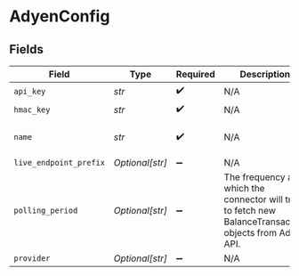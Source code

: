 # AdyenConfig


## Fields

| Field                                                                                                  | Type                                                                                                   | Required                                                                                               | Description                                                                                            | Example                                                                                                |
| ------------------------------------------------------------------------------------------------------ | ------------------------------------------------------------------------------------------------------ | ------------------------------------------------------------------------------------------------------ | ------------------------------------------------------------------------------------------------------ | ------------------------------------------------------------------------------------------------------ |
| `api_key`                                                                                              | *str*                                                                                                  | :heavy_check_mark:                                                                                     | N/A                                                                                                    | XXX                                                                                                    |
| `hmac_key`                                                                                             | *str*                                                                                                  | :heavy_check_mark:                                                                                     | N/A                                                                                                    | XXX                                                                                                    |
| `name`                                                                                                 | *str*                                                                                                  | :heavy_check_mark:                                                                                     | N/A                                                                                                    | My Adyen Account                                                                                       |
| `live_endpoint_prefix`                                                                                 | *Optional[str]*                                                                                        | :heavy_minus_sign:                                                                                     | N/A                                                                                                    | XXX                                                                                                    |
| `polling_period`                                                                                       | *Optional[str]*                                                                                        | :heavy_minus_sign:                                                                                     | The frequency at which the connector will try to fetch new BalanceTransaction objects from Adyen API.<br/> | 60s                                                                                                    |
| `provider`                                                                                             | *Optional[str]*                                                                                        | :heavy_minus_sign:                                                                                     | N/A                                                                                                    |                                                                                                        |
